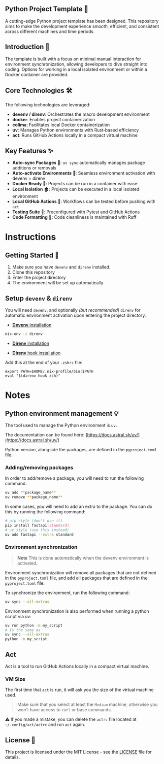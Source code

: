 ## Python Project Template 🚀

A cutting-edge Python project template has been designed. This repository aims to make the development experience smooth, efficient, and consistent across different machines and time periods.

## Introduction 🌟

The template is built with a focus on minimal manual interaction for environment synchronization, allowing developers to dive straight into coding. Options for working in a local isolated environment or within a Docker container are provided.

## Core Technologies 🛠️

The following technologies are leveraged:

- **devenv / direnv**: Orchestrates the macro development environment
- **docker**: Enables project containerization
- **colima**: Facilitates local Docker containerization
- **uv**: Manages Python environments with Rust-based efficiency
- **act**: Runs GitHub Actions locally in a compact virtual machine

## Key Features ✨

- **Auto-sync Packages** 🔄: `uv sync` automatically manages package additions or removals
- **Auto-activate Environments** 🌈: Seamless environment activation with devenv + direnv
- **Docker Ready** 🐳: Projects can be run in a container with ease
- **Local Isolation** 🏠: Projects can be executed in a local isolated environment
- **Local GitHub Actions** 🚀: Workflows can be tested before pushing with `act`
- **Testing Suite** 🧪: Preconfigured with Pytest and GitHub Actions
- **Code Formatting** 🧹: Code cleanliness is maintained with Ruff

# Instructions

## Getting Started 🚀

1. Make sure you have `devenv` and `direnv` installed.
2. Clone this repository
3. Enter the project directory
4. The environment will be set up automatically 

## Setup `devenv` & `direnv`

You will need `devenv`, and optionally *(but recommended)* `direnv` for automatic environment activation upon entering the project directory.

* [**Devenv** installation](https://devenv.sh/getting-started/#installation)

```bash
nix-env -i direnv
```

* [**Direnv** installation](https://direnv.net/docs/installation.html)

* [**Direnv** hook installation](https://direnv.net/docs/hook.html)

Add this at the end of your `.zshrc` file:

```.zshrc
export PATH=$HOME/.nix-profile/bin:$PATH
eval "$(direnv hook zsh)"
```

# Notes

## Python environment management 💡

The tool used to manage the Python environment is `uv`.

The documentation can be found here: [https://docs.astral.sh/uv/](https://docs.astral.sh/uv/)

Python version, alongside the packages, are defined in the `pyproject.toml` file.

### Adding/removing packages

In order to add/remove a package, you will need to run the following command:

```bash
uv add **package_name**
uv remove **package_name**
```

In some cases, you will need to add an extra to the package. You can do this by running the following command:

```bash
# pip style (don't use it)
pip install fastapi[standard]
# uv style (use this instead)
uv add fastapi --extra standard
```

### Environment synchronization

> **Note** This is done automatically when the devenv environment is activated.

Environment synchronization will remove all packages that are not defined in the `pyproject.toml` file, and add all packages that are defined in the `pyproject.toml` file.

To synchronize the environment, run the following command:

```bash
uv sync --all-extras
```

Environment synchronization is also performed when running a python script via uv:

```bash
uv run python -m my_script
# Is the same as 
uv sync --all-extras
python -m my_script
```

## Act

Act is a tool to run GitHub Actions locally in a compact virtual machine.

### VM Size

The first time that `act` is run, it will ask you the size of the virtual machine used.

> Make sure that you select at least the `Medium` machine, otherwise you won't have access to `curl` or base commands.

⚠️ If you made a mistake, you can delete the `actrc` file located at `~/.config/act/actrc` and run `act` again.

## License 📜

This project is licensed under the MIT License - see the [LICENSE](LICENSE) file for details.
